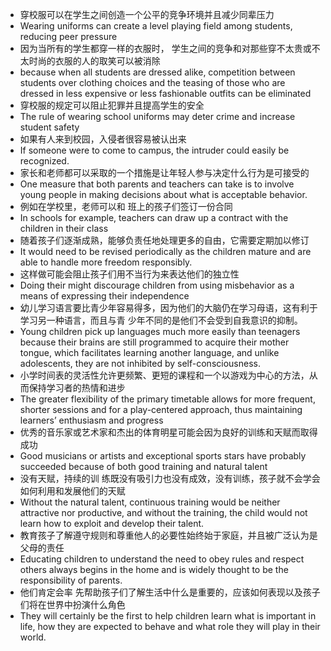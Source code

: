 - 穿校服可以在学生之间创造一个公平的竞争环境并且减少同辈压力
- Wearing uniforms can create a level playing field among students, reducing peer pressure
- 因为当所有的学生都穿一样的衣服时， 学生之间的竞争和对那些穿不太贵或不太时尚的衣服的人的取笑可以被消除
- because when all students are dressed alike, competition between students over clothing choices and the teasing of those who are dressed in less expensive or less fashionable outfits can be eliminated
- 穿校服的规定可以阻止犯罪并且提高学生的安全
- The rule of wearing school uniforms may deter crime and increase student safety
- 如果有人来到校园，入侵者很容易被认出来
- If someone were to come to campus, the intruder could easily be recognized.
- 家长和老师都可以采取的一个措施是让年轻人参与决定什么行为是可接受的
- One measure that both parents and teachers can take is to involve young people in making decisions about what is acceptable behavior.
- 例如在学校里，老师可以和 班上的孩子们签订一份合同
- In schools for example, teachers can draw up a contract with the children in their class
- 随着孩子们逐渐成熟，能够负责任地处理更多的自由，它需要定期加以修订
- It would need to be revised periodically as the children mature and are able to handle more freedom responsibly.
- 这样做可能会阻止孩子们用不当行为来表达他们的独立性
- Doing their might discourage children from using misbehavior as a means of expressing their independence
- 幼儿学习语言要比青少年容易得多，因为他们的大脑仍在学习母语，这有利于学习另一种语言，而且与青 少年不同的是他们不会受到自我意识的抑制。
- Young children pick up languages much more easily than teenagers because their brains are still programmed to acquire their mother tongue, which facilitates learning another language, and unlike adolescents, they are not inhibited by self-consciousness.
- 小学时间表的灵活性允许更频繁、更短的课程和一个以游戏为中心的方法，从而保持学习者的热情和进步
- The greater flexibility of the primary timetable allows for more frequent, shorter sessions and for a play-centered approach, thus maintaining learners’ enthusiasm and progress
- 优秀的音乐家或艺术家和杰出的体育明星可能会因为良好的训练和天赋而取得成功
- Good musicians or artists and exceptional sports stars have probably succeeded because of both good training and natural talent
- 没有天赋，持续的训 练既没有吸引力也没有成效，没有训练，孩子就不会学会如何利用和发展他们的天赋
- Without the natural talent, continuous training would be neither attractive nor productive, and without the training, the child would not learn how to exploit and develop their talent.
- 教育孩子了解遵守规则和尊重他人的必要性始终始于家庭，并且被广泛认为是父母的责任
- Educating children to understand the need to obey rules and respect others always begins in the home and is widely thought to be the responsibility of parents.
- 他们肯定会率 先帮助孩子们了解生活中什么是重要的，应该如何表现以及孩子们将在世界中扮演什么角色
- They will certainly be the first to help children learn what is important in life, how they are expected to behave and what role they will play in their world.
